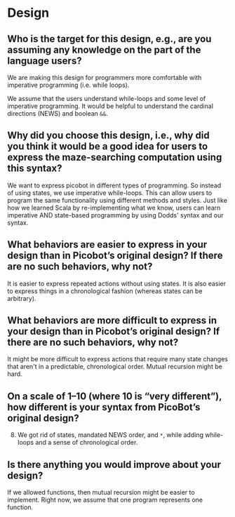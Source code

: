 # Design

## Who is the target for this design, e.g., are you assuming any knowledge on the part of the language users?

We are making this design for programmers more comfortable with imperative programming (i.e. while loops).

We assume that the users understand while-loops and some level of imperative programming. It would be helpful to understand the cardinal directions (NEWS) and boolean `&&`. 


## Why did you choose this design, i.e., why did you think it would be a good idea for users to express the maze-searching computation using this syntax?

We want to express picobot in different types of programming. So instead of using states, we use imperative while-loops. This can allow users to program the same functionality using different methods and styles. Just like how we learned Scala by re-implementing what we know, users can learn imperative AND state-based programming by using Dodds' syntax and our syntax.


## What behaviors are easier to express in your design than in Picobot’s original design?  If there are no such behaviors, why not?

It is easier to express repeated actions without using states. It is also easier to express things in a chronological fashion (whereas states can be arbitrary).


## What behaviors are more difficult to express in your design than in Picobot’s original design? If there are no such behaviors, why not?

It might be more difficult to express actions that require many state changes that aren't in a predictable, chronological order. Mutual recursion might be hard.


## On a scale of 1–10 (where 10 is “very different”), how different is your syntax from PicoBot’s original design?

8. We got rid of states, mandated NEWS order, and `*`, while adding while-loops and a sense of chronological order.


## Is there anything you would improve about your design?

If we allowed functions, then mutual recursion might be easier to implement. Right now, we assume that one program represents one function.

